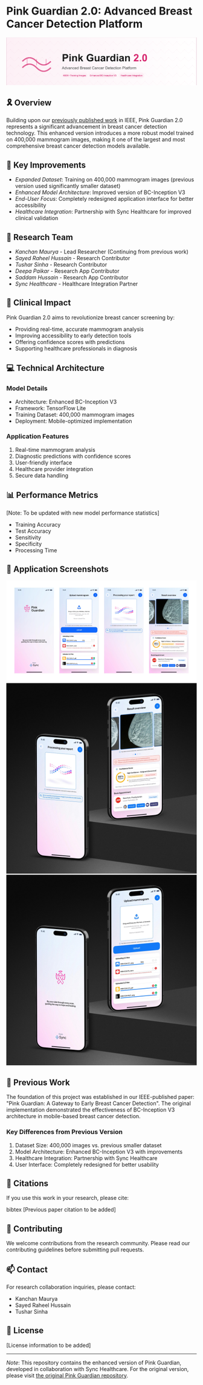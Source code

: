 
# Pink Guardian 2.0: Advanced Breast Cancer Detection Platform
  <div>
    <img src="/images/PinkGuardian.png" alt="PinkGuardian" />
  </div>

  
## 🎗 Overview
Building upon our [previously published work](https://github.com/kanchanmaurya95/PinkGuardian.git) in IEEE, Pink Guardian 2.0 represents a significant advancement in breast cancer detection technology. This enhanced version introduces a more robust model trained on 400,000 mammogram images, making it one of the largest and most comprehensive breast cancer detection models available.

## 🔬 Key Improvements
- *Expanded Dataset*: Training on 400,000 mammogram images (previous version used significantly smaller dataset)
- *Enhanced Model Architecture*: Improved version of BC-Inception V3
- *End-User Focus*: Completely redesigned application interface for better accessibility
- *Healthcare Integration*: Partnership with Sync Healthcare for improved clinical validation

## 👥 Research Team
- *Kanchan Maurya* - Lead Researcher (Continuing from previous work)
- *Sayed Raheel Hussain* - Research Contributor
- *Tushar Sinha* - Research Contributor
- *Deepa Paikar* - Research App Contributor
- *Saddam Hussain* - Research App Contributor
- *Sync Healthcare* - Healthcare Integration Partner

## 🏥 Clinical Impact
Pink Guardian 2.0 aims to revolutionize breast cancer screening by:
- Providing real-time, accurate mammogram analysis
- Improving accessibility to early detection tools
- Offering confidence scores with predictions
- Supporting healthcare professionals in diagnosis

## 💻 Technical Architecture
### Model Details
- Architecture: Enhanced BC-Inception V3
- Framework: TensorFlow Lite
- Training Dataset: 400,000 mammogram images
- Deployment: Mobile-optimized implementation

### Application Features
1. Real-time mammogram analysis
2. Diagnostic predictions with confidence scores
3. User-friendly interface
4. Healthcare provider integration
5. Secure data handling

## 📊 Performance Metrics
[Note: To be updated with new model performance statistics]
- Training Accuracy
- Test Accuracy
- Sensitivity
- Specificity
- Processing Time

## 📱 Application Screenshots
  <div>
    <img src="/images/App3.png" alt="PinkGuardianApp" />
  </div>

  <div>
    <img src="/images/App2.png" alt="PinkGuardianApp1" />
  </div>

  <div>
    <img src="/images/App1.png" alt="PinkGuardianApp2" />
  </div>

## 🔗 Previous Work
The foundation of this project was established in our IEEE-published paper: "Pink Guardian: A Gateway to Early Breast Cancer Detection". The original implementation demonstrated the effectiveness of BC-Inception V3 architecture in mobile-based breast cancer detection.

### Key Differences from Previous Version
1. Dataset Size: 400,000 images vs. previous smaller dataset
2. Model Architecture: Enhanced BC-Inception V3 with improvements
3. Healthcare Integration: Partnership with Sync Healthcare
4. User Interface: Completely redesigned for better usability

## 📄 Citations
If you use this work in your research, please cite:

bibtex
[Previous paper citation to be added]


## 🤝 Contributing
We welcome contributions from the research community. Please read our contributing guidelines before submitting pull requests.

## 📫 Contact
For research collaboration inquiries, please contact:
- Kanchan Maurya
- Sayed Raheel Hussain
- Tushar Sinha

## 📃 License
[License information to be added]

---
*Note*: This repository contains the enhanced version of Pink Guardian, developed in collaboration with Sync Healthcare. For the original version, please visit [the original Pink Guardian repository](https://github.com/kanchanmaurya95/PinkGuardian.git).
